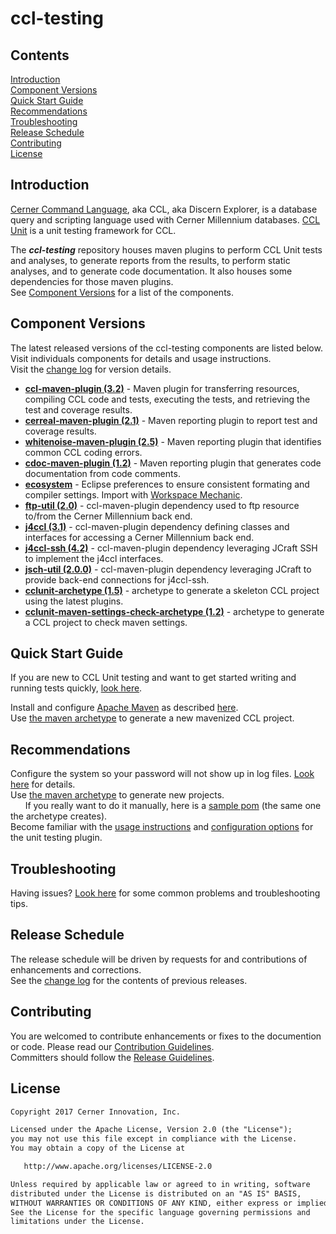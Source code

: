 # ccl-testing

## Contents
[Introduction](#introduction)  
[Component Versions](#component-versions)  
[Quick Start Guide](#quick-start-guide)  
[Recommendations](#recommendations)  
[Troubleshooting](#troubleshooting)  
[Release Schedule](#release-schedule)  
[Contributing](#contributing)  
[License](#license)  

## Introduction
[Cerner Command Language][CCL], aka CCL, aka Discern Explorer, is a database query and scripting language used with Cerner Millennium databases.  [CCL Unit][ccl_unit] 
is a unit testing framework for CCL.

The ***ccl-testing*** repository houses maven plugins to perform CCL Unit tests and analyses, to generate reports from the results, to perform static analyses,
and to generate code documentation. It also houses some dependencies for those maven plugins.  
See [Component Versions](#component-versions) for a list of the components.  


## Component Versions
The latest released versions of the ccl-testing components are listed below.  
Visit individuals components for details and usage instructions.  
Visit the [change log](CHANGELOG.md) for version details. 

* [**ccl-maven-plugin (3.2)**][ccl-maven-plugin] - Maven plugin for transferring resources, compiling CCL code and tests, executing the
tests, and retrieving the test and coverage results.
* [**cerreal-maven-plugin (2.1)**](cerreal-maven-plugin/README.md) - Maven reporting plugin to report test and coverage results.
* [**whitenoise-maven-plugin (2.5)**](whitenoise/whitenoise-maven-plugin/README.md) - Maven reporting plugin that identifies common CCL coding errors.
* [**cdoc-maven-plugin (1.2)**](cdoc/cdoc-maven-plugin/README.md) - Maven reporting plugin that generates code documentation from code comments.
* [**ecosystem**](ecosystem/README.md) - Eclipse preferences to ensure consistent formating and compiler settings. Import with [Workspace Mechanic][workspace_mechanic].
* [**ftp-util (2.0)**](ftp-util/README.md) - ccl-maven-plugin dependency used to ftp resource to/from the Cerner Millennium back end.
* [**j4ccl (3.1)**](j4ccl/README.md) - ccl-maven-plugin dependency defining   classes and interfaces for accessing a Cerner Millennium back end.
* [**j4ccl-ssh (4.2)**](j4ccl-ssh/README.md) - ccl-maven-plugin dependency leveraging JCraft SSH to implement the j4ccl interfaces.
* [**jsch-util (2.0.0)**](jsch-util/README.md) - ccl-maven-plugin dependency leveraging JCraft to provide back-end connections for j4ccl-ssh.
* [**cclunit-archetype (1.5)**][archetype usage] - archetype to generate a skeleton CCL project using the latest plugins.
* [**cclunit-maven-settings-check-archetype (1.2)**][archetype usage] - archetype to generate a CCL project to check maven settings.
  
## Quick Start Guide
If you are new to CCL Unit testing and want to get started writing and running tests quickly, [look here][ccl_unit_usage].  

Install and configure [Apache Maven](https://maven.apache.org/) as described [here](doc/CONFIGUREMAVEN.md).  
Use [the maven archetype][archetype usage] to generate a new mavenized CCL project.

## Recommendations
Configure the system so your password will not show up in log files. [Look here](ccl-maven-plugin/doc/PASSWORDLOGGING.md) for details.  
Use [the maven archetype][archetype usage] to generate new projects.  
&nbsp;&nbsp;&nbsp;&nbsp;&nbsp;&nbsp;If you really want to do it manually, here is a [sample pom] (the same one the archetype creates).    
Become familiar with the [usage instructions][ccl-maven-plugin] and [configuration options][ccl-maven-plugin-configuration-options] for the unit testing plugin.  


## Troubleshooting  
Having issues? [Look here](ccl-maven-plugin/doc/BUILDISSUES.md) for some common problems and troubleshooting tips.


## Release Schedule

The release schedule will be driven by requests for and contributions of enhancements and corrections.  
See the [change log](CHANGELOG.md) for the contents of previous releases.

## Contributing

You are welcomed to contribute enhancements or fixes to the documention or code. Please read our [Contribution Guidelines][contibution_guidelines].  
Committers should follow the [Release Guidelines][release_guidelines].


## License

```markdown
Copyright 2017 Cerner Innovation, Inc.

Licensed under the Apache License, Version 2.0 (the "License");
you may not use this file except in compliance with the License.
You may obtain a copy of the License at

   http://www.apache.org/licenses/LICENSE-2.0

Unless required by applicable law or agreed to in writing, software
distributed under the License is distributed on an "AS IS" BASIS,
WITHOUT WARRANTIES OR CONDITIONS OF ANY KIND, either express or implied.
See the License for the specific language governing permissions and
limitations under the License.
```


[CCL]: https://en.wikipedia.org/wiki/Cerner_CCL
[contibution_guidelines]: CONTRIBUTING.md#contributing
[release_guidelines]: RELEASING.md#releasing-ccl-testing
[ccl_unit]: https://github.com/cerner/cclunit-framework
[ccl_unit_usage]: https://github.com/cerner/cclunit-framework#cclunit-framework
[archetype usage]: ./archetype/ARCHETYPEUSAGE.md
[sample pom]: ccl-maven-plugin/doc/SAMPLEPOM.md
[ccl-maven-plugin]: ccl-maven-plugin/README.md
[ccl-maven-plugin-configuration-options]: ccl-maven-plugin/doc/CONFIGURATIONOPTIONS.md
[workspace_mechanic]: https://code.google.com/archive/a/eclipselabs.org/p/workspacemechanic 
